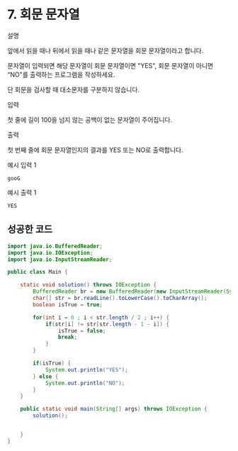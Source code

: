# 7. 회문 문자열

설명

앞에서 읽을 때나 뒤에서 읽을 때나 같은 문자열을 회문 문자열이라고 합니다.

문자열이 입력되면 해당 문자열이 회문 문자열이면 "YES", 회문 문자열이 아니면 “NO"를 출력하는 프로그램을 작성하세요.

단 회문을 검사할 때 대소문자를 구분하지 않습니다.



입력

첫 줄에 길이 100을 넘지 않는 공백이 없는 문자열이 주어집니다.



출력

첫 번째 줄에 회문 문자열인지의 결과를 YES 또는 NO로 출력합니다.



예시 입력 1 

```
gooG
```

예시 출력 1

```
YES
```



## 성공한 코드

~~~java
import java.io.BufferedReader;
import java.io.IOException;
import java.io.InputStreamReader;

public class Main {

    static void solution() throws IOException {
        BufferedReader br = new BufferedReader(new InputStreamReader(System.in));
        char[] str = br.readLine().toLowerCase().toCharArray();
        boolean isTrue = true;

        for(int i = 0 ; i < str.length / 2 ; i++) {
            if(str[i] != str[str.length - 1 - i]) {
                isTrue = false;
                break;
            }
        }

        if(isTrue) {
            System.out.println("YES");
        } else {
            System.out.println("NO");
        }
    }

    public static void main(String[] args) throws IOException {
        solution();


    }
}